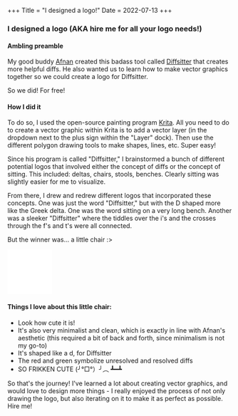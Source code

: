 +++
Title = "I designed a logo!"
Date = 2022-07-13
+++
### I designed a logo (AKA hire me for all your logo needs!)

#### Ambling preamble
My good buddy <a href="https://www.afnan.io" target="_blank">Afnan</a> created this badass tool called <a href="https://github.com/afnanenayet/diffsitter" target="_blank">Diffsitter</a> that creates more helpful diffs. He also wanted us to learn how to make vector graphics together so we could create a logo for Diffsitter. 

So we did! For free! 

#### How I did it
To do so, I used the open-source painting program <a href="https://krita.org/en/" target="_blank">Krita</a>. All you need to do to create a vector graphic within Krita is to add a vector layer (in the dropdown next to the plus sign within the "Layer" dock). Then use the different polygon drawing tools to make shapes, lines, etc. Super easy!  

Since his program is called "Diffsitter," I brainstormed a bunch of different potential logos that involved either the concept of diffs or the concept of sitting. This included: deltas, chairs, stools, benches. Clearly sitting was slightly easier for me to visualize. 

From there, I drew and redrew different logos that incorporated these concepts. One was just the word "Diffsitter," but with the D shaped more like the Greek delta. One was the word sitting on a very long bench. Another was a sleeker "Diffsitter" where the tiddles over the i's and the crosses through the f's and t's were all connected. 

But the winner was... a little chair :> 

<embed src="diffsitter_final.svg" width="100px" height="100px" />

#### Things I love about this little chair: 
* Look how cute it is! 
* It's also very minimalist and clean, which is exactly in line with Afnan's aesthetic (this required a bit of back and forth, since minimalism is not my go-to)
* It's shaped like a d, for Diffsitter
* The red and green symbolize unresolved and resolved diffs
* SO FRIKKEN CUTE (╯°□°）╯︵ ┻━┻

So that's the journey! I've learned a lot about creating vector graphics, and would love to design more things - I really enjoyed the process of not only drawing the logo, but also iterating on it to make it as perfect as possible. Hire me! 

